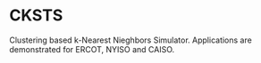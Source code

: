 # CKSTS
Clustering based k-Nearest Nieghbors Simulator. Applications are demonstrated for ERCOT, NYISO and CAISO. 
